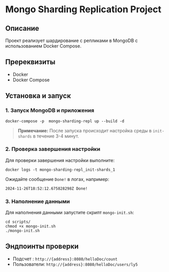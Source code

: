 # Mongo Sharding Replication Project

## Описание
Проект реализует шардирование с репликами в MongoDB с использованием Docker Compose.

## Пререквизиты
- Docker
- Docker Compose

## Установка и запуск

### 1. Запуск MongoDB и приложения
```shell
docker-compose -p  mongo-sharding-repl up --build -d
```

> **Примечание:** После запуска происходит настройка среды в `init-shards` в течение 3-4 минут.

### 2. Проверка завершения настройки
Для проверки завершения настройки выполните:
```shell
docker logs -t mongo-sharding-repl_init-shards_1
```

Ожидайте сообщение `Done!` в логах, например:
```
2024-11-26T18:52:12.675828298Z Done!
```

### 3. Наполнение данными
Для наполнения данными запустите скрипт `mongo-init.sh`:
```shell
cd scripts/
chmod +x mongo-init.sh
./mongo-init.sh
```

## Эндпоинты проверки
- Подсчет : `http://{address}:8080/helloDoc/count`
- Пользователи: `http://{address}:8080/helloDoc/users/ly5`


